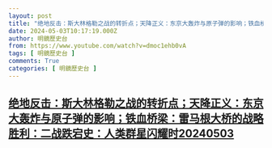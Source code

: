 ```yaml
---
layout: post
title: "绝地反击：斯大林格勒之战的转折点；天降正义：东京大轰炸与原子弹的影响；铁血桥梁：雷马根大桥的战略胜利：二战跌宕史：人类群星闪耀时20240503"
date: 2024-05-03T10:17:19.000Z
author: 明鏡歷史台
from: https://www.youtube.com/watch?v=dmoc1ehb0vA
tags: [ 明鏡歷史台 ]
comments: True
categories: [ 明鏡歷史台 ]
---
```

<!--1714731439000-->
[绝地反击：斯大林格勒之战的转折点；天降正义：东京大轰炸与原子弹的影响；铁血桥梁：雷马根大桥的战略胜利：二战跌宕史：人类群星闪耀时20240503](https://www.youtube.com/watch?v=dmoc1ehb0vA)
------

<div>

</div>
